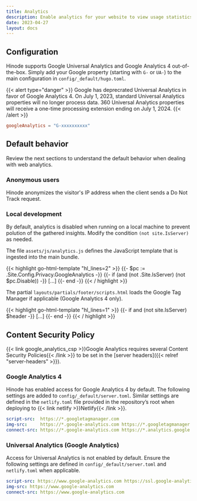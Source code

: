 ```yaml
---
title: Analytics
description: Enable analytics for your website to view usage statistics and more.
date: 2023-04-27
layout: docs
---
```


## Configuration

Hinode supports Google Universal Analytics and Google Analytics 4 out-of-the-box. Simply add your Google property (starting with `G-` or `UA-`) to the main configuration in `config/_default/hugo.toml`.

{{< alert type="danger" >}}
    Google has deprecrated Universal Analytics in favor of Google Analytics 4. On July 1, 2023, standard Universal Analytics properties will no longer process data. 360 Universal Analytics properties will receive a one-time processing extension ending on July 1, 2024.
{{< /alert >}}

```toml
googleAnalytics = "G-xxxxxxxxxx"
```

## Default behavior

Review the next sections to understand the default behavior when dealing with web analytics.

### Anonymous users

Hinode anonymizes the visitor's IP address when the client sends a Do Not Track request.

### Local development

By default, analytics is disabled when running on a local machine to prevent polution of the gathered insights. Modify the condition `(not site.IsServer)` as needed.

The file `assets/js/analytics.js` defines the JavaScript template that is ingested into the main bundle.

<div class="mb-3 syntax-highlight">
{{< highlight go-html-template "hl_lines=2" >}}
    {{- $pc := .Site.Config.Privacy.GoogleAnalytics -}}
    {{- if (and (not .Site.IsServer) (not $pc.Disable)) -}}
    [...]
    {{- end -}}
{{< / highlight >}}
</div>

The partial `layouts/partials/footer/scripts.html` loads the Google Tag Manager if applicable (Google Analytics 4 only).

<div class="mb-3 syntax-highlight">
{{< highlight go-html-template "hl_lines=1" >}}
    {{- if and (not site.IsServer) $header -}}
    [...]
    {{- end -}}
{{< / highlight >}}
</div>

## Content Security Policy

{{< link google_analytics_csp >}}Google Analytics requires several Content Security Policies{{< /link >}} to be set in the [server headers]({{< relref "server-headers" >}}).

### Google Analytics 4

Hinode has enabled access for Google Analytics 4 by default. The following settings are added to `config/_default/server.toml`. Similar settings are defined in the `netlify.toml` file provided in the repository’s root when deploying to {{< link netlify >}}Netlify{{< /link >}}.

```yaml
script-src:  https://*.googletagmanager.com
img-src:     https://*.google-analytics.com https://*.googletagmanager.com
connect-src: https://*.google-analytics.com https://*.analytics.google.com https://*.googletagmanager.com
```

### Universal Analytics (Google Analytics)

Access for Universal Analytics is not enabled by default. Ensure the following settings are defined in `config/_default/server.toml` and `netlify.toml` when applicable.

```yaml
script-src: https://www.google-analytics.com https://ssl.google-analytics.com
img-src: https://www.google-analytics.com
connect-src: https://www.google-analytics.com
```
